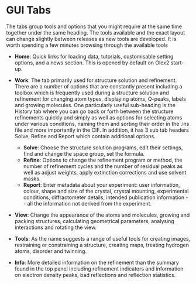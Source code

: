 # GUI Tabs
The tabs group tools and options that you might require at the same time together under the same heading. The tools available and the exact layout can change slightly between releases as new tools are developed. It is worth spending a few minutes browsing through the available tools 

- **Home**: Quick links for loading data, tutorials, customisable setting options, and a news section. This is opened by default on Olex2 start-up.

- **Work**: The tab primarily used for structure solution and refinement. There are a number of options that are constantly present including a toolbox which is frequently used during a structure solution and refinement for changing atom types, displaying atoms, Q-peaks, labels and growing molecules. One particularly useful sub-heading is the History tab where you can go back or forth between the structure refinements quickly and simply as well as options for selecting atoms under various conditions, naming them and sorting their order in the .ins file and more importantly in the CIF. In addition, it has 3 sub tab headers Solve, Refine and Report which contain additional options.
	- **Solve**: Choose the structure solution programs, edit their settings, find and change the space group, set the formula.
	- **Refine**: Options to change the refinement program or method, the number of refinement cycles and the number of residual peaks as well as adjust weights, apply extinction corrections and use solvent masks.
	- **Report**: Enter metadata about your experiment: user information, colour, shape and size of the crystal, crystal mounting, experimental conditions, diffractometer details, intended publication information -- all the information not derived from the experiment. 

- **View**: Change the appearance of the atoms and molecules, growing and packing structures, calculating geometrical parameters, analysing interactions and rotating the view.

- **Tools**: As the name suggests a range of useful tools for creating images, restraining or constraining a structure, creating maps, treating hydrogen atoms, disorder and twinning. 

- **Info**: More detailed information on the refinement than the summary found in the top panel including refinement indicators and information on electron density peaks, bad reflections and reflection statistics.
